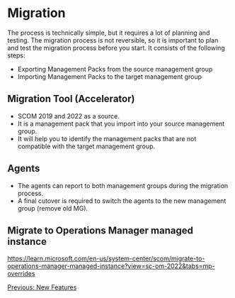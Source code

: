 # Migration

The process is technically simple, but it requires a lot of planning and testing. The migration process is not reversible, so it is important to plan and test the migration process before you start.
It consists of the following steps:

- Exporting Management Packs from the source management group
- Importing Management Packs to the target management group

## Migration Tool (Accelerator)

- SCOM 2019 and 2022 as a source.
- It is a management pack that you import into your source management group.
- It will help you to identify the management packs that are not compatible with the target management group.

## Agents

- The agents can report to both management groups during the migration process.
- A final cutover is required to switch the agents to the new management group (remove old MG).

## Migrate to Operations Manager managed instance

<https://learn.microsoft.com/en-us/system-center/scom/migrate-to-operations-manager-managed-instance?view=sc-om-2022&tabs=mp-overrides>

[Previous: New Features](newfeatures.md)
